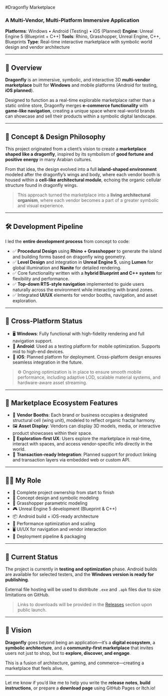 #Dragonfly Marketplace

### A Multi-Vendor, Multi-Platform Immersive Application

**Platforms**: Windows • Android (Testing) • iOS (Planned)
**Engine**: Unreal Engine 5 (Blueprint + C++)
**Tools**: Rhino, Grasshopper, Unreal Engine, C++, Blueprints
**Type**: Real-time interactive marketplace with symbolic world design and vendor architecture

---

## 🌟 Overview

**Dragonfly** is an immersive, symbolic, and interactive 3D **multi-vendor marketplace** built for **Windows** and mobile platforms (Android for testing, **iOS planned**).

Designed to function as a real-time explorable marketplace rather than a static online store, Dragonfly merges **e-commerce functionality** with **game-like navigation**, creating a unique space where real-world brands can showcase and sell their products within a symbolic digital landscape.

---

## 🧠 Concept & Design Philosophy

This project originated from a client’s vision to create a **marketplace shaped like a dragonfly**, inspired by its symbolism of **good fortune and positive energy** in many Arabian cultures.

From that idea, the design evolved into a full **island-shaped environment** modeled after the dragonfly’s wings and body, where each vendor booth is housed within a **cell-like architectural module**, echoing the organic cellular structure found in dragonfly wings.

> This approach turned the marketplace into a **living architectural organism**, where each vendor becomes a part of a greater symbolic and visual experience.

---

## 🛠 Development Pipeline

I led the **entire development process** from concept to code:

* ✅ **Procedural Design** using **Rhino + Grasshopper** to generate the island and building forms based on dragonfly wing geometry.
* ✅ **Level Design** and integration in **Unreal Engine 5**, using **Lumen** for global illumination and **Nanite** for detailed rendering.
* ✅ Core functionality written with a **hybrid Blueprint and C++ system** for flexibility and performance.
* ✅ **Top-down RTS-style navigation** implemented to guide users naturally across the environment while interacting with brand zones.
* ✅ Integrated **UI/UX** elements for vendor booths, navigation, and asset exploration.

---

## 📱 Cross-Platform Status

* 🖥 **Windows**: Fully functional with high-fidelity rendering and full navigation support.
* 📱 **Android**: Used as a testing platform for mobile optimization. Supports mid to high-end devices.
* 🍎 **iOS**: Planned platform for deployment. Cross-platform design ensures seamless integration in the future.

> ⚙️ Ongoing optimization is in place to ensure smooth mobile performance, including adaptive LOD, scalable material systems, and hardware-aware asset streaming.

---

## 🛒 Marketplace Ecosystem Features

* 🏪 **Vendor Booths**: Each brand or business occupies a designated structural cell (wing unit), modeled to reflect organic fractal harmony.
* 🖼️ **Asset Display**: Vendors can display 3D models, media, or interactive product showcases within their space.
* 🧭 **Exploration-first UX**: Users explore the marketplace in real-time, interact with spaces, and access vendor-specific info directly in the world.
* 🧾 **Transaction-ready Integration**: Planned support for product linking and transaction layers via embedded web or custom API.

---

## 🧑‍💼 My Role

* 🔧 Complete project ownership from start to finish
* 🧩 Concept design and symbolic modeling
* 🧱 Grasshopper parametric modeling
* 🎮 Unreal Engine 5 development (Blueprint & C++)
* 📦 Android build + iOS-ready architecture
* 📱 Performance optimization and scaling
* 🖥️ UI/UX for navigation and vendor interaction
* 🚀 Deployment pipeline & packaging

---

## 🧪 Current Status

The project is currently in **testing and optimization** phase. Android builds are available for selected testers, and the **Windows version is ready for publishing**.

External file hosting will be used to distribute `.exe` and `.apk` files due to size limitations on GitHub.

> Links to downloads will be provided in the [Releases](https://github.com/) section upon public launch.

---

## 🔮 Vision

**Dragonfly** goes beyond being an application—it’s a **digital ecosystem**, a **symbolic architecture**, and a **community-first marketplace** that invites users not just to shop, but to **explore, discover, and engage**.

This is a fusion of architecture, gaming, and commerce—creating a marketplace that feels alive.

---

Let me know if you’d like me to help you write the **release notes**, **build instructions**, or prepare a **download page** using GitHub Pages or Itch.io!

